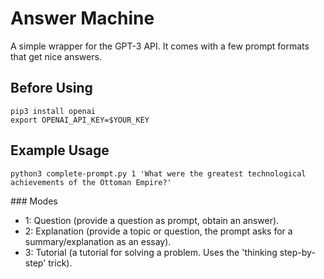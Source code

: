 # Answer Machine
A simple wrapper for the GPT-3 API. It comes with a few prompt formats that get nice answers.

## Before Using

```
pip3 install openai
export OPENAI_API_KEY=$YOUR_KEY
```

## Example Usage

`python3 complete-prompt.py 1 'What were the greatest technological achievements of the Ottoman Empire?'`

### Modes

- 1: Question (provide a question as prompt, obtain an answer).
- 2: Explanation (provide a topic or question, the prompt asks for a summary/explanation as an essay).
- 3: Tutorial (a tutorial for solving a problem. Uses the 'thinking step-by-step' trick). 

